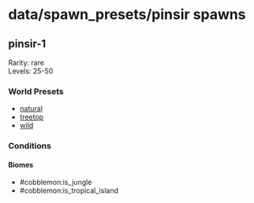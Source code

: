 # data/spawn_presets/pinsir spawns  
  
## pinsir-1  
Rarity: rare  
Levels: 25-50  
  
### World Presets  
* [natural](/data/world_presets/natural.md)  
* [treetop](/data/world_presets/treetop.md)  
* [wild](/data/world_presets/wild.md)  
  
### Conditions  
  
#### Biomes  
  * #cobblemon:is_jungle
  * #cobblemon:is_tropical_island
  
